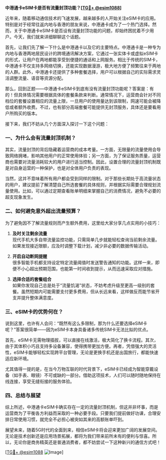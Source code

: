 **中港通卡eSIM卡是否有流量封顶功能？[[TG💪+ @esim1088](https://t.me/s/esim1088)]**

近年来，随着移动通信技术的飞速发展，越来越多的人开始关注eSIM卡的应用。特别是对于经常往返内地与香港的朋友来说，中港通卡成为了一个热门选择。然而，关于中港通卡eSIM卡是否设有流量封顶功能的问题，却始终困扰着不少用户。今天，我们就来详细聊聊这个话题。

首先，让我们先了解一下什么是中港通卡以及它的主要特点。中港通卡是一种专为内地与香港两地居民设计的跨境通讯解决方案，它通过一张实体卡或虚拟eSIM卡的形式，让用户在两地都能享受到便捷的通话和上网服务。相比于传统的SIM卡，中港通卡不仅支持多网络切换，还能实现数据漫游，极大地方便了频繁往来于两地的人群。此外，中港通卡还提供了多种套餐选择，用户可以根据自己的实际需求灵活调整流量、语音等资源分配。

那么，回到正题——中港通卡eSIM卡到底有没有流量封顶功能呢？答案是：有的！但具体情况需要根据具体的套餐条款来判断。通常情况下，运营商会针对不同档位的套餐设置相应的流量上限，一旦用户的使用量达到该限制，网速可能会被降低或者额外收费。不过，也有部分高端套餐可能提供无封顶服务，具体还是要看用户所购买的版本。

接下来，我们不妨从几个方面深入探讨一下这个问题：

### **一、为什么会有流量封顶机制？**

其实，流量封顶的背后隐藏着运营商的成本考量。一方面，无限量的流量使用会导致网络拥堵，影响其他用户的正常使用体验；另一方面，为了保证服务质量，运营商也需要对流量消耗较大的用户进行适当控制。因此，设置合理的流量封顶机制既是对自身运营的一种保护，也是对全体用户负责的表现。

当然，这并不意味着所有用户都会受到同样的限制。对于那些长期处于高流量状态的用户，建议提前了解清楚自己所选套餐的具体规则，并根据实际需要合理规划流量使用。比如，可以通过定期查看账单明细来掌握自己的消费情况，避免不必要的超支现象发生。

### **二、如何避免意外超出流量预算？**

为了避免因不了解流量规则而产生额外费用，这里给大家分享几点实用的小技巧：

1. **及时关注剩余流量**  
   现代手机大多自带流量监控功能，只需简单几步就能轻松查询当前剩余流量。如果发现接近限额，应及时调整下载计划，减少非必要的数据传输活动。

2. **开启自动断网提醒**  
   很多智能手机都支持设定特定流量阈值时发送警告通知的功能。这样一来，即便不小心超出预期范围，也能第一时间收到提示，从而迅速采取应对措施。

3. **选择合适的套餐组合**  
   如果你发现自己总是处于“流量饥渴”状态，不妨考虑升级至更高一级别的套餐。虽然短期内可能需要支付更多费用，但从长远来看，这样做反而能节省开支并提升整体满意度。

### **三、eSIM卡的优势何在？**

说到这里，也许有人会问：“既然有这么多限制，那为什么还要选择eSIM卡呢？”答案很简单——因为eSIM卡本身具备诸多传统SIM卡无法比拟的优点。

首先，eSIM卡无需物理插拔，可以直接在线激活，极大简化了换卡流程。其次，由于其体积小巧且支持多设备兼容，使得携带更加方便。再者，凭借强大的灵活性，eSIM卡能够轻松实现跨平台管理，无论是更换手机还是出国旅行，都能快速适应新环境。

尤其值得一提的是，在当今万物互联的时代背景下，eSIM卡已经成为智能穿戴设备（如手表、眼镜）不可或缺的一部分。借助这项技术，人们可以随时随地保持在线连接，享受无缝衔接的服务体验。

### **四、总结与展望**

综上所述，中港通卡eSIM卡确实存在一定的流量封顶机制，但这并非坏事，而是运营商为了平衡各方利益而采取的一种必要手段。只要我们提前做好功课，合理安排日常使用习惯，就完全不必担心被突如其来的高额账单吓到。

展望未来，随着5G时代的全面到来，相信eSIM卡将会迎来更加广阔的发展空间。无论是技术创新还是应用场景拓展，都将为我们带来前所未有的便利与惊喜。所以，无论你是商务精英还是普通消费者，都不妨尝试一下这种新兴的通信方式吧！

[[TG💪+ @esim1088](https://t.me/s/esim1088) ![Image](https://i.postimg.cc/4NQfJmqS/Snipaste-2025-05-13-00-14-12.png)]